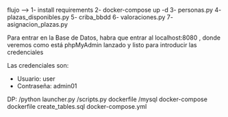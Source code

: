 flujo --> 
1- install requirements
2- docker-compose up -d
3- personas.py
4- plazas_disponibles.py
5- criba_bbdd
6- valoraciones.py
7- asignacion_plazas.py


Para entrar en la Base de Datos, habra que entrar al localhost:8080 , donde veremos como está phpMyAdmin lanzado y listo para introducir las credenciales

Las credenciales son:
- Usuario: user
- Contraseña: admin01



DP:
    /python
        launcher.py
        /scripts.py
        dockerfile
    /mysql
        docker-compose
        dockerfile
        create_tables.sql
    docker-compose.yml